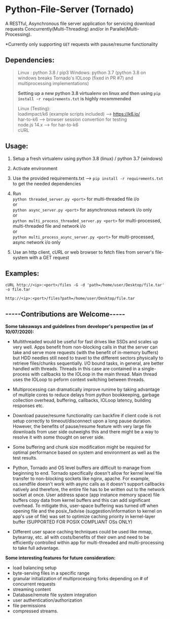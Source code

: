 # Python-File-Server (Tornado)
A RESTful, Asynchronous file server application for servicing download requests Concurrently(Multi-Threading) and/or in Parallel(Multi-Processing).

*Currently only supporting `GET` requests with pause/resume functionality

## Dependencies:  

> Linux : python 3.8 / pip3 
> Windows: python 3.7 (python 3.8 on windows breaks Tornado's IOLoop (fixed in PR #7) and multiprocessing implementations)
>
> **Setting up a new python 3.8 virtualenv on linux and then using `pip install -r requirements.txt` is highly recommended**
> 
> Linux (Testing):   
> loadimpact/k6 (example scripts included) --> https://k6.io/  
> har-to-k6 --> browser session convertion for testing  
> node.js 14.x --> for har-to-k6  
> cURL

## Usage:

1. Setup a fresh virtualenv using python 3.8 (linux) / python 3.7 (windows)  

2. Activate environment  

3. Use the provided requirements.txt --> `pip install -r requirements.txt` to get the needed dependencies  

4. Run  
`python threaded_server.py <port>` for multi-threaded file i/o  
or  
`python async_server.py <port>` for asynchronous network i/o only  
or  
`python multi_process_threaded_server.py <port>` for multi-processed, multi-threaded file and network i/o  
or  
`python multi_process_async_server.py <port>` for multi-processed, async network i/o only  

5. Use an http client, cURL or web browser to fetch files from server's file-system with a GET request


## Examples:

`cURL http://<ip>:<port>/files -G -d 'path=/home/user/Desktop/file.tar' -o file.tar`

`http://<ip>:<port>/files?path=/home/user/Desktop/file.tar`

## -----Contributions are Welcome-----

**Some takeaways and guidelines from developer's perspective (as of 10/07/2020):**

- Multithreaded would be useful for fast drives like SSDs and scales up very well. Apps benefit from non-blocking calls in that the server can take and serve more requests (with the benefit of in-memory buffers) but HDD needles still need to travel to the different sectors physically to retrieve files/chunks sequentially. I/O bound tasks, in general, are better handled with threads. Threads in this case are contained in a single-process with callbacks to the IOLoop in the main thread. Main thread uses the IOLoop to peform context switching between threads.

- Multiprocessing can dramatically improve runime by taking advantage of multiple cores to reduce delays from python bookkeeping, garbage collection overhead, buffering, callbacks, IOLoop latency, building responses etc.

- Download pause/resume functionality can backfire if client code is not setup correctly to timeout/disconnect upon a long pause duration. However, the benefits of pause/resume feature with very large file downloads from user side outweighs this and there might be a way to resolve it with some thought on server side.

- Some buffering and chunk size modification might be required for optimal performance based on system and environment as well as the test results.

- Python, Tornado and OS level buffers are difficult to manage from beginning to end. Tornado specifically doesn't allow for kernel level file transfer to non-blocking sockets like nginx, apache. For example, os.sendfile doesn't work with async calls as it doesn't support callbacks natively and therefore, the entire file has to be written out to the network socket at once. User address space (app instance memory space) file buffers copy data from kernel buffers and this can add significant overhead. To mitigate this, user-space buffering was turned off when opening file and the posix_fadvise (suggestion/information to kernel on app's use of file) was set to optimize caching priority in kernel-layer buffer (SUPPORTED FOR POSIX COMPLIANT OSs ONLY)

- Different user space caching techniques could be used like mmap, bytearray, etc. all with costs/benefits of their own and need to be efficiently controlled within app for multi-threaded and multi-processing to take full advantage.

**Some interesting features for future consideration:**  

- load balancing setup
- byte-serving files in a specific range
- granular initialization of multiprocessing forks depending on # of concurrent requests
- streaming content
- Database/remote file system integration
- user authentication/authorization
- file permissions
- compressed streams.
